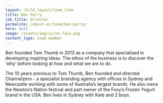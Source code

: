 ```yaml
---
layout: child_layout/team_item
title: Ben Perry
job_title: Director
permalink: /about-us/team/ben-perry/
hero: null
image: /assets/img/ui/no-face.png
content_type: team_member
---
```


Ben founded Tom Thumb in 2013 as a company that specialised in developing inspiring ideas. The ethos of the business is to discover the ‘why’ before looking at how and what we are to do.

The 10 years previous to Tom Thumb, Ben founded and directed Channelzero - a specialist branding agency with offices in Sydney and Newcastle working with some of Australia’s largest brands. He also owns the Newton’s Nation festival and part owner of the Foxy’s Frozen Yogurt brand in the USA. Ben lives in Sydney with Kate and 2 boys.